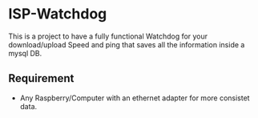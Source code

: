 # ISP-Watchdog
This is a project to have a fully functional Watchdog for your download/upload Speed and ping that saves all the information inside a mysql DB.

## Requirement
- Any Raspberry/Computer with an ethernet adapter for more consistet data.
